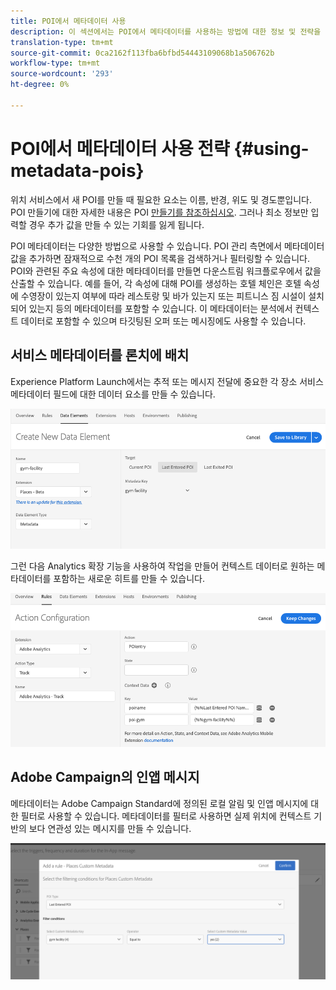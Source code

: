 ```yaml
---
title: POI에서 메타데이터 사용
description: 이 섹션에서는 POI에서 메타데이터를 사용하는 방법에 대한 정보 및 전략을 제공합니다.
translation-type: tm+mt
source-git-commit: 0ca2162f113fba6bfbd54443109068b1a506762b
workflow-type: tm+mt
source-wordcount: '293'
ht-degree: 0%

---
```



# POI에서 메타데이터 사용 전략 {#using-metadata-pois}

위치 서비스에서 새 POI를 만들 때 필요한 요소는 이름, 반경, 위도 및 경도뿐입니다. POI 만들기에 대한 자세한 내용은 POI [만들기를 참조하십시오](/help/poi-mgmt-ui/create-a-poi-ui.md). 그러나 최소 정보만 입력할 경우 추가 값을 만들 수 있는 기회를 잃게 됩니다.

POI 메타데이터는 다양한 방법으로 사용할 수 있습니다. POI 관리 측면에서 메타데이터 값을 추가하면 잠재적으로 수천 개의 POI 목록을 검색하거나 필터링할 수 있습니다. POI와 관련된 주요 속성에 대한 메타데이터를 만들면 다운스트림 워크플로우에서 값을 산출할 수 있습니다. 예를 들어, 각 속성에 대해 POI를 생성하는 호텔 체인은 호텔 속성에 수영장이 있는지 여부에 따라 레스토랑 및 바가 있는지 또는 피트니스 짐 시설이 설치되어 있는지 등의 메타데이터를 포함할 수 있습니다. 이 메타데이터는 분석에서 컨텍스트 데이터로 포함할 수 있으며 타깃팅된 오퍼 또는 메시징에도 사용할 수 있습니다.

## 서비스 메타데이터를 론치에 배치

Experience Platform Launch에서는 추적 또는 메시지 전달에 중요한 각 장소 서비스 메타데이터 필드에 대한 데이터 요소를 만들 수 있습니다.

![체육시설 데이터 요소](/help/assets/gymfacility.png)

그런 다음 Analytics 확장 기능을 사용하여 작업을 만들어 컨텍스트 데이터로 원하는 메타데이터를 포함하는 새로운 히트를 만들 수 있습니다.

![체육시설 운동](/help/assets/Analytics-gym.png)

## Adobe Campaign의 인앱 메시지

메타데이터는 Adobe Campaign Standard에 정의된 로컬 알림 및 인앱 메시지에 대한 필터로 사용할 수 있습니다. 메타데이터를 필터로 사용하면 실제 위치에 컨텍스트 기반의 보다 연관성 있는 메시지를 만들 수 있습니다.

![ACS에서 로컬 알림 및 인앱 메시지 필터링](/help/assets/ACS_gym_metadata.png)